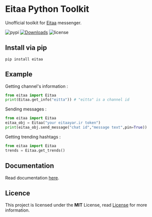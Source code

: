 # Eitaa Python Toolkit
Unofficial toolkit for [Eitaa](https://eitaa.com/) messenger.

![pypi](https://img.shields.io/pypi/v/eitaa)
[![Downloads](https://pepy.tech/badge/eitaa)](https://pepy.tech/project/eitaa)
![license](https://img.shields.io/badge/license-MIT-green)

## Install via pip
```
pip install eitaa
```

## Example
Getting channel's information :
```py
from eitaa import Eitaa
print(Eitaa.get_info("eitta")) # "eitta" is a channel id
```

Sending messages :
```py
from eitaa import Eitaa
eitaa_obj = Eitaa("your eitaayar.ir token")
print(eitaa_obj.send_message("chat id","message text",pin=True))
```

Getting trending hashtags :
```py
from eitaa import Eitaa
trends = Eitaa.get_trends()
```

## Documentation
Read documentation [here](https://github.com/bistcuite/eitaapykit/tree/main/docs).

## Licence
This project is licensed under the **MIT** License, read [License](LICENSE) for more information.
